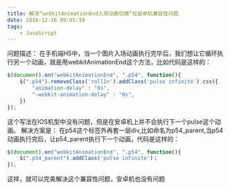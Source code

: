```yaml
---
title: 解决“webkitAnimationEnd入场动画切换”在安卓机兼容性问题
date: 2016-12-16 09:01:19
tags:
	- JavaScript
---
```

问题描述： 
    在手机端H5中，当一个图片入场动画执行完毕后，我们想让它循环执行另一个动画，就是用webkitAnimationEnd这个方法，比如代码是这样的：
```javascript
$(document).on("webkitAnimationEnd", ".p54", function(){
    $(".p54").removeClass('rollIn').addClass('pulse infinite').css({
        "animation-delay" : "0s",
        "-webkit-animation-delay" : "0s",
    })
});
```
这个写法在IOS机型中没有问题，但是在安卓机上并不会执行下一个pulse这个动画。
解决方案是：
在p54这个标签外再套一层div,比如命名为p54_parent,当p54动画执行完后，让p54_parent执行下一个动画，代码是这样的：
```javascript
$(document).on("webkitAnimationEnd", ".p54", function(){
    $(".p54_parent").addClass('pulse infinite')；
});
```
这样，就可以完美解决这个兼容性问题，安卓机也没有问题



